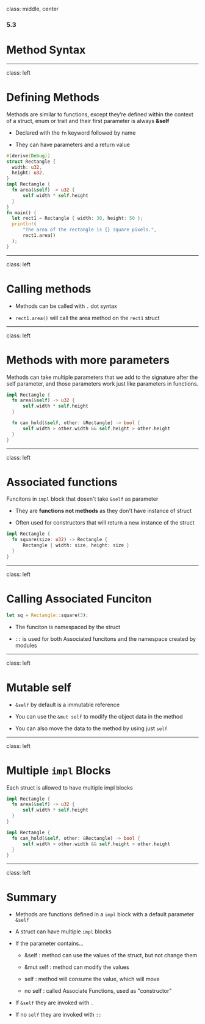 class: middle, center

### 5.3

# Method Syntax

---

class: left

# Defining Methods

Methods are similar to functions, except they’re defined within the
context of a struct, enum or trait and their first parameter is always **&self**

* Declared with the `fn` keyword followed by name

* They can have parameters and a return value

```rust
#[derive(Debug)]
struct Rectangle {
  width: u32,
  height: u32,
}
impl Rectangle {
  fn area(&self) -> u32 {
      self.width * self.height
  }
}
fn main() {
  let rect1 = Rectangle { width: 30, height: 50 };
  println!(
      "The area of the rectangle is {} square pixels.",
      rect1.area()
  );
}
```

---

class: left

# Calling methods

* Methods can be called with `.` dot syntax

* `rect1.area()` will call the area method on the `rect1` struct

---

class: left

# Methods with more parameters

Methods can take multiple parameters that we add to the signature after the
self parameter, and those parameters work just like parameters in functions.

```rust
impl Rectangle {
  fn area(&self) -> u32 {
      self.width * self.height
  }

  fn can_hold(&self, other: &Rectangle) -> bool {
      self.width > other.width && self.height > other.height
  }
}
```

---

class: left

# Associated functions

Funcitons in `impl` block that dosen't take `&self` as parameter

* They are **functions not methods** as they don't have instance of struct

* Often used for constructors that will return a new instance of the struct

```rust
impl Rectangle {
  fn square(size: u32) -> Rectangle {
      Rectangle { width: size, height: size }
  }
}
```

---

class: left

# Calling Associated Funciton

```rust
let sq = Rectangle::square(3);
```

* The funciton is namespaced by the struct

* `::` is used for both Associated funcitons and the namespace created by modules

---

class: left

# Mutable self

* `&self` by default is a immutable reference

* You can use the `&mut self` to modify the object data in the method

* You can also move the data to the method by using just `self`

---

class: left

# Multiple `impl` Blocks

Each struct is allowed to have multiple impl blocks

```rust
impl Rectangle {
  fn area(&self) -> u32 {
      self.width * self.height
  }
}

impl Rectangle {
  fn can_hold(&self, other: &Rectangle) -> bool {
      self.width > other.width && self.height > other.height
  }
}
```

---

class: left

# Summary

* Methods are functions defined in a `impl` block with a default parameter `&self`

* A struct can have multiple `impl` blocks

* If the parameter contains...

  * &self : method can use the values of the struct, but not change them

  * &mut self : method can modify the values

  * self : method will consume the value, which will move

  * no self : called Associate Functions, used as "constructor"

* If `&self` they are invoked with `.`

* If no `self` they are invoked with `::`
